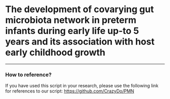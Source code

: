 # The development of covarying gut microbiota network in preterm infants during early life up-to 5 years and its association with host early childhood growth

****
### How to reference?       
If you have used this script in your research, please use the following link for references to our script: https://github.com/CrazyDo/PMN  
